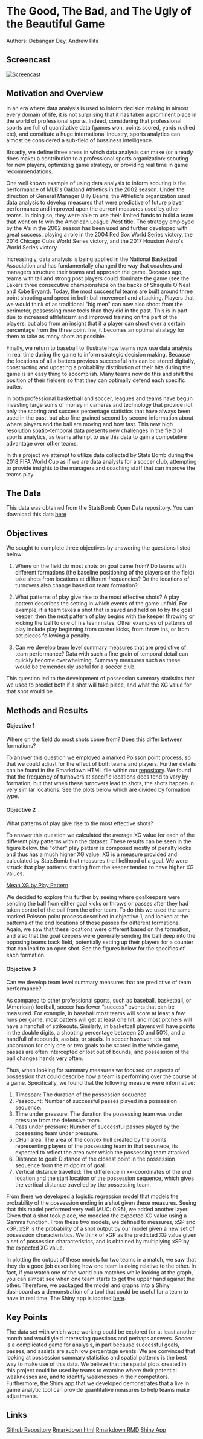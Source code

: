 # The Good, The Bad, and The Ugly of the Beautiful Game

Authors: Debangan Dey, Andrew Pita

## Screencast 



[![Screencast](https://img.youtube.com/vi/27gBAZPWdAE/0.jpg)](https://www.youtube.com/watch?v=27gBAZPWdAE&feature=youtu.be&fbclid=IwAR2tOF1nUvx6im8jl7NgL_yHZ51HdjxwiNL942dzDojT4O_1R76EbsDwTfo)

## Motivation and Overview

In an era where data analysis is used to inform decision making in almost every domain of life, it is not surprising that it has taken a prominent place in the world of professional sports.  Indeed, considering that professional sports are full of quantitative data (games won, points scored, yards rushed etc), and constitute a huge international industry, sports analytics can almost be considered a sub-field of bussiness intelligence.  

Broadly, we define three areas in which data analysis can make (or already does make) a contribution to a professional sports organization: scouting for new players, optimizing game strategy, or providing real time in game recommendations. 

One well known example of using data analysis to inform scouting is the performance of MLB's Oakland Athletics in the 2002 season.  Under the direction of General Manager Billy Beane, the Athletic's organization used data analysis to develop measures that were predictive of future player performance and improved upon the current measures used by other teams. In doing so, they were able to use their limited funds to build a team that went on to win the American League West title.  The strategy employed by the A's in the 2002 season has been used and further developed with great success, playing a role in the 2004 Red Sox World Series victory, the 2016 Chicago Cubs World Series victory, and the 2017 Houston Astro's World Series victory.

Increasingly, data analysis is being applied in the National Basketball Association and has fundamentally changed the way that coaches and managers structure their teams and approach the game.  Decades ago, teams with tall and strong post players could dominate the game (see the Lakers three consecutive championships on the backs of Shaquile O'Neal and Kobe Bryant).  Today, the most successful teams are built around three point shooting and speed in both ball movement and attacking.  Players that we would think of as traditional "big men" can now also shoot from the perimeter, possessing more tools than they did in the past.  This is in part due to increased athleticism and improved training on the part of the players, but also from an insight that if a player can shoot over a certain percentage from the three point line, it becomes an optimal strategy for them to take as many shots as possible. 

Finally, we return to baseball to illustrate how teams now use data analysis in real time during the game to inform strategic decision making.  Because the locations of all a batters previous successful hits can be stored digitally, constructing and updating a probability distribution of their hits during the game is an easy thing to accomplish.  Many teams now do this and shift the position of their fielders so that they can optimally defend each specific batter.  

In both professional basketball and soccer, leagues and teams have begun investing large sums of money in cameras and technology that provide not only the scoring and success percentage statistics that have always been used in the past, but also fine grained second by second information about where players and the ball are moving and how fast.  This new high resolution spatio-temporal data presents new challenges in the field of sports analytics, as teams attempt to use this data to gain a competetive advantage over other teams. 

In this project we attempt to utilize data collected by Stats Bomb during the 2018 FIFA World Cup as if we are data analysts for a soccer club, attempting to provide insights to the managers and coaching staff that can improve the teams play.  

## The Data

This data was obtained from the StatsBomb Open Data repository.  You can download this data [here](https://github.com/statsbomb/open-data?fbclid=IwAR1Ddi9zAatINELOuo8BCTsx0sRSD5u33R27p1IwQrTsC_pQOMbTRhG3BKo)

## Objectives

We sought to complete three objectives by answering the questions listed below:

1) Where on the field do most shots on goal came from? Do teams with different formations (the baseline positioning of the players on the field) take shots from locations at different frequencies? Do the locations of turnovers also change based on team formation?

2) What patterns of play give rise to the most effective shots? A play pattern describes the setting in which events of the game unfold. For example, if a team takes a shot that is saved and held on to by the goal keeper, then the next pattern of play begins with the keeper throwing or kicking the ball to one of his teammates. Other examples of patterns of play include play beginning from corner kicks, from throw ins, or from set pieces following a penalty.

3) Can we develop team level summary measures that are predictive of team performance? Data with such a fine grain of temporal detail can quickly become overwhelming. Summary measures such as these would be tremendously useful for a soccer club.

This question led to the development of possession summary statistics that we used to predict both if a shot will take place, and what the XG value for that shot would be.

## Methods and Results

#### Objective 1

Where on the field do most shots come from? Does this differ between formations?

To answer this question we employed a marked Poisson point process, so that we could adjust for the effect of both teams and players.  Further details can be found in the Rmarkdown HTML file within our [repository](https://github.com/Ddey07/open-data).  We found that the frequency of turnovers at specific locations does tend to vary by formation, but that when these turnovers lead to shots, the shots happen in very similar locations.  See the plots below which are divided by formation type. 

#### Objective 2

What patterns of play give rise to the most effective shots? 

To answer this question we calculated the average XG value for each of the different play patterns within the dataset. These results can be seen in the figure below.  the "other" play pattern is composed mostly of penalty kicks and thus has a much higher XG value.  XG is a measure provided and calculated by StatsBomb that measures the likelihood of a goal.  We were struck that play patterns starting from the keeper tended to have higher XG values. 

[Mean XG by Play Pattern](images/play_pattern.png)

We decided to explore this further by seeing where goalkeepers were sending the ball from either goal kicks or throws or passes after they had taken control of the ball from the other team. To do this we used the same marked Poisson point process described in objective 1, and looked at the patterns of the end locations of those passes for different formations. Again, we saw that these locations were different based on the formation, and also that the goal keepers were generally sending the ball deep into the opposing teams back field, potentially setting up their players for a counter that can lead to an open shot.  See the figures below for the specifics of each formation. 

#### Objective 3

Can we develop team level summary measures that are predictive of team performance?

As compared to other professional sports, such as baseball, basketball, or (American) football, soccer has fewer “success” events that can be measured. For example, in baseball most teams will score at least a few runs per game, most batters will get at least one hit, and most pitchers will have a handfull of strikeouts. Similarly, in basketball players will have points in the double digits, a shooting percentage between 20 and 50%, and a handfull of rebounds, assists, or steals. In soccer however, it’s not uncommon for only one or two goals to be scored in the whole game, passes are often intercepted or lost out of bounds, and possession of the ball changes hands very often. 

Thus, when looking for summary measures we focused on aspects of possession that could describe how a team is performing over the course of a game. Specifically, we found that the following measure were informative:

1) Timespan: The duration of the possession sequence
2) Passcount: Number of successful passes played in a possession sequence.
3) Time under pressure: The duration the possessing team was under pressure from the defensive team.
4) Pass under pressure: Number of successful passes played by the possessing team under pressure.
5) CHull area: The area of the convex hull created by the points representing players of the possessing team in that sequnece, its expected to reflect the area over which the possessing team attacked.
6) Distance to goal: Distance of the closest point in the possession sequence from the midpoint of goal.
7) Vertical distance travelled: The difference in xx-coordinates of the end location and the start location of the possession sequence, which gives the vertical distance travelled by the possessing team.

From there we developed a logistic regression model that models the probability of the possession ending in a shot given these measures.  Seeing that this model performed very well (AUC: 0.95), we added another layer. Given that a shot took place, we modeled the expected XG value using a Gamma function. From these two models, we defined to measures, xSP and xGP. xSP is the probability of a shot output by our model given a new set of possession characteristics. We think of xGP as the predicted XG value given a set of possession characteristics, and is obtained by multiplying xSP by the expected XG value. 

In plotting the output of these models for two teams in a match, we saw that they do a good job describing how one team is doing relative to the other. In fact, if you watch one of the world cup matches while looking at the graph, you can almost see when one team starts to get the upper hand against the other.  Therefore, we packaged the model and graphs into a Shiny dashboard as a demonstration of a tool that could be useful for a team to have in real time.  The Shiny app is located [here]().

## Key Points

The data set with which were working could be explored for at least another month and would yield interesting questions and perhaps answers.  Soccer is a complicated game for analysis, in part because successful goals, passes, and assists are such low percentage events. We are convinced that looking at possession summary statistics and spatial patterns is the best way to make use of this data. We believe that the spatial plots created in this project could be used by teams to examine where their potential weaknesses are, and to identify weaknesses in their competitors. Furthermore, the Shiny app that we developed demonstrates that a live in game analytic tool can provide quantitative measures to help teams make adjustments. 

## Links

[Github Repository](https://github.com/Ddey07/open-data)
[Rmarkdown html]()
[Rmarkdown RMD]()
[Shiny App]()

